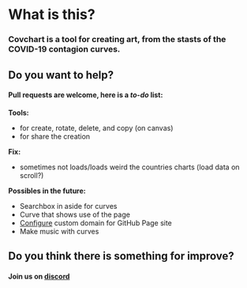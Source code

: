# What is this?
### Covchart is a tool for creating art, from the stasts of the COVID-19 contagion curves.

## Do you want to help?
#### Pull requests are welcome, here is a *to-do* list:
**Tools:**
- for create, rotate, delete, and copy (on canvas)
- for share the creation

**Fix:**
- sometimes not loads/loads weird the countries charts (load data on scroll?)

**Possibles in the future:**
- Searchbox in aside for curves
- Curve that shows use of the page
- [Configure](https://docs.github.com/en/github/working-with-github-pages/managing-a-custom-domain-for-your-github-pages-site#configuring-a-subdomain) custom domain for GitHub Page site 
- Make music with curves



## Do you think there is something for improve?
#### Join us on [discord](https://discord.gg/4aC9tPd)
